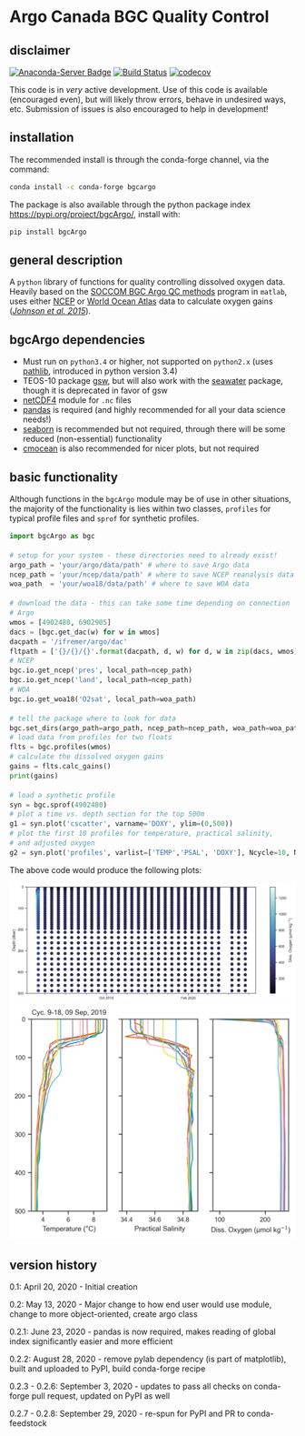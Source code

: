 # Argo Canada BGC Quality Control

## disclaimer

[![Anaconda-Server Badge](https://anaconda.org/conda-forge/bgcargo/badges/installer/conda.svg)](https://conda.anaconda.org/conda-forge) [![Build Status](https://travis-ci.com/ArgoCanada/BGC-QC.svg?branch=master)](https://travis-ci.com/ArgoCanada/BGC-QC) [![codecov](https://codecov.io/gh/ArgoCanada/BGC-QC/branch/master/graph/badge.svg)](https://codecov.io/gh/ArgoCanada/BGC-QC)

This code is in _very_ active development. Use of this code is available (encouraged even), but will likely throw errors, behave in undesired ways, etc. Submission of issues is also encouraged to help in development!

## installation

The recommended install is through the conda-forge channel, via the command:

```bash
conda install -c conda-forge bgcargo
```

The package is also available through the python package index <https://pypi.org/project/bgcArgo/>, install with:

```bash
pip install bgcArgo
```

## general description

A `python` library of functions for quality controlling dissolved oxygen data.
Heavily based on the [SOCCOM BGC Argo QC methods](https://github.com/SOCCOM-BGCArgo/ARGO_PROCESSING)
program in `matlab`, uses either
[NCEP](https://psl.noaa.gov/data/gridded/data.ncep.reanalysis.html)
or [World Ocean Atlas](https://www.nodc.noaa.gov/OC5/woa18/) data to
calculate oxygen gains
([*Johnson et al. 2015*](https://doi.org/10.1175/JTECH-D-15-0101.1)).

## bgcArgo dependencies

- Must run on `python3.4` or higher, not supported on `python2.x` (uses [pathlib](https://docs.python.org/3/library/pathlib.html), introduced in python version 3.4)
- TEOS-10 package [gsw](https://teos-10.github.io/GSW-Python/), but will also work with the [seawater](https://pypi.org/project/seawater/) package, though it is deprecated in favor of gsw
- [netCDF4](https://pypi.org/project/netCDF4/) module for `.nc` files
- [pandas](https://pandas.pydata.org/) is required (and highly recommended for all your data science needs!)
- [seaborn](https://seaborn.pydata.org/) is recommended but not required, through there will be some reduced (non-essential) functionality
- [cmocean](https://matplotlib.org/cmocean/) is also recommended for nicer plots, but not required

## basic functionality

Although functions in the `bgcArgo` module may be of use in other situations, the majority of the functionality is lies within two classes, `profiles` for typical profile files and `sprof` for synthetic profiles.

```python
import bgcArgo as bgc

# setup for your system - these directories need to already exist!
argo_path = 'your/argo/data/path' # where to save Argo data
ncep_path = 'your/ncep/data/path' # where to save NCEP reanalysis data
woa_path  = 'your/woa18/data/path' # where to save WOA data

# download the data - this can take some time depending on connection
# Argo
wmos = [4902480, 6902905]
dacs = [bgc.get_dac(w) for w in wmos]
dacpath = '/ifremer/argo/dac'
fltpath = ['{}/{}/{}'.format(dacpath, d, w) for d, w in zip(dacs, wmos)]
# NCEP
bgc.io.get_ncep('pres', local_path=ncep_path)
bgc.io.get_ncep('land', local_path=ncep_path)
# WOA
bgc.io.get_woa18('O2sat', local_path=woa_path)

# tell the package where to look for data
bgc.set_dirs(argo_path=argo_path, ncep_path=ncep_path, woa_path=woa_path)
# load data from profiles for two floats
flts = bgc.profiles(wmos)
# calculate the dissolved oxygen gains
gains = flts.calc_gains()
print(gains)

# load a synthetic profile
syn = bgc.sprof(4902480)
# plot a time vs. depth section for the top 500m
g1 = syn.plot('cscatter', varname='DOXY', ylim=(0,500))
# plot the first 10 profiles for temperature, practical salinity,
# and adjusted oxygen
g2 = syn.plot('profiles', varlist=['TEMP','PSAL', 'DOXY'], Ncycle=10, Nprof=10, ylim=(0,500))
```

The above code would produce the following plots:

<img src="https://raw.githubusercontent.com/ArgoCanada/BGC-QC/master/figures/example_p1.png" width="800">
<img src="https://raw.githubusercontent.com/ArgoCanada/BGC-QC/master/figures/example_p2.png" width="600">

## version history

0.1: April 20, 2020 - Initial creation

0.2: May 13, 2020 - Major change to how end user would use module, change to more object-oriented, create argo class

0.2.1: June 23, 2020 - pandas is now required, makes reading of global index significantly easier and more efficient

0.2.2: August 28, 2020 - remove pylab dependency (is part of matplotlib), built and uploaded to PyPI, build conda-forge recipe

0.2.3 - 0.2.6: September 3, 2020 - updates to pass all checks on conda-forge pull request, updated on PyPI as well

0.2.7 - 0.2.8: September 29, 2020 - re-spun for PyPI and PR to conda-feedstock

